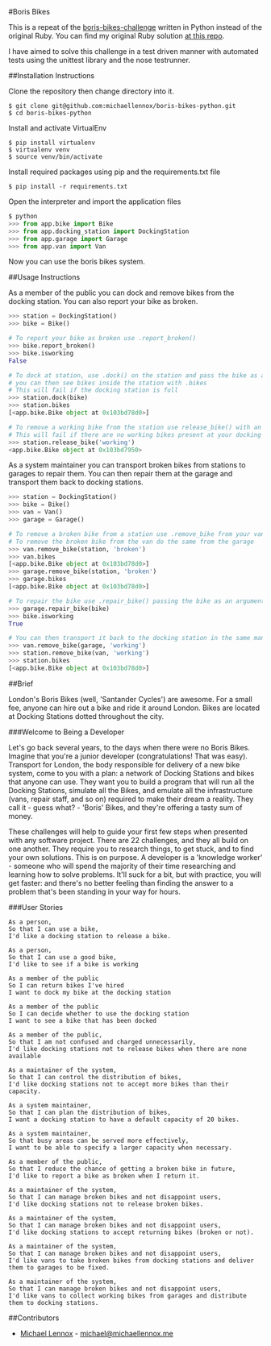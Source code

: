 #Boris Bikes

This is a repeat of the [boris-bikes-challenge](https://github.com/makersacademy/course/blob/master/boris_bikes/0_challenge_map.md) written in Python instead of the original Ruby. You can find my original Ruby solution [at this repo](https://github.com/michaellennox/boris-bikes).

I have aimed to solve this challenge in a test driven manner with automated tests using the unittest library and the nose testrunner.

##Installation Instructions

Clone the repository then change directory into it.

```
$ git clone git@github.com:michaellennox/boris-bikes-python.git
$ cd boris-bikes-python
```

Install and activate VirtualEnv

```
$ pip install virtualenv
$ virtualenv venv
$ source venv/bin/activate
```

Install required packages using pip and the requirements.txt file

```
$ pip install -r requirements.txt
```

Open the interpreter and import the application files

```python
$ python
>>> from app.bike import Bike
>>> from app.docking_station import DockingStation
>>> from app.garage import Garage
>>> from app.van import Van
```

Now you can use the boris bikes system.

##Usage Instructions

As a member of the public you can dock and remove bikes from the docking station. You can also report your bike as broken.

```python
>>> station = DockingStation()
>>> bike = Bike()

# To report your bike as broken use .report_broken()
>>> bike.report_broken()
>>> bike.isworking
False

# To dock at station, use .dock() on the station and pass the bike as an argument,
# you can then see bikes inside the station with .bikes
# This will fail if the docking station is full
>>> station.dock(bike)
>>> station.bikes
[<app.bike.Bike object at 0x103bd78d0>]

# To remove a working bike from the station use release_bike() with an argument of 'working'
# This will fail if there are no working bikes present at your docking station
>>> station.release_bike('working')
<app.bike.Bike object at 0x103bd7950>
```

As a system maintainer you can transport broken bikes from stations to garages to repair them. You can then repair them at the garage and transport them back to docking stations.

```python
>>> station = DockingStation()
>>> bike = Bike()
>>> van = Van()
>>> garage = Garage()

# To remove a broken bike from a station use .remove_bike from your van, passing the station and 'broken' as arguments
# To remove the broken bike from the van do the same from the garage
>>> van.remove_bike(station, 'broken')
>>> van.bikes
[<app.bike.Bike object at 0x103bd78d0>]
>>> garage.remove_bike(station, 'broken')
>>> garage.bikes
[<app.bike.Bike object at 0x103bd78d0>]

# To repair the bike use .repair_bike() passing the bike as an arguments
>>> garage.repair_bike(bike)
>>> bike.isworking
True

# You can then transport it back to the docking station in the same manner
>>> van.remove_bike(garage, 'working')
>>> station.remove_bike(van, 'working')
>>> station.bikes
[<app.bike.Bike object at 0x103bd78d0>]
```

##Brief

London's Boris Bikes (well, 'Santander Cycles') are awesome. For a small fee, anyone can hire out a bike and ride it around London. Bikes are located at Docking Stations dotted throughout the city.

###Welcome to Being a Developer

Let's go back several years, to the days when there were no Boris Bikes. Imagine that you're a junior developer (congratulations! That was easy). Transport for London, the body responsible for delivery of a new bike system, come to you with a plan: a network of Docking Stations and bikes that anyone can use. They want you to build a program that will run all the Docking Stations, simulate all the Bikes, and emulate all the infrastructure (vans, repair staff, and so on) required to make their dream a reality. They call it - guess what? - 'Boris' Bikes, and they're offering a tasty sum of money.

These challenges will help to guide your first few steps when presented with any software project. There are 22 challenges, and they all build on one another. They require you to research things, to get stuck, and to find your own solutions. This is on purpose. A developer is a 'knowledge worker' - someone who will spend the majority of their time researching and learning how to solve problems. It'll suck for a bit, but with practice, you will get faster: and there's no better feeling than finding the answer to a problem that's been standing in your way for hours.

###User Stories

```
As a person,
So that I can use a bike,
I'd like a docking station to release a bike.

As a person,
So that I can use a good bike,
I'd like to see if a bike is working

As a member of the public
So I can return bikes I've hired
I want to dock my bike at the docking station

As a member of the public
So I can decide whether to use the docking station
I want to see a bike that has been docked

As a member of the public,
So that I am not confused and charged unnecessarily,
I'd like docking stations not to release bikes when there are none available

As a maintainer of the system,
So that I can control the distribution of bikes,
I'd like docking stations not to accept more bikes than their capacity.

As a system maintainer,
So that I can plan the distribution of bikes,
I want a docking station to have a default capacity of 20 bikes.

As a system maintainer,
So that busy areas can be served more effectively,
I want to be able to specify a larger capacity when necessary.

As a member of the public,
So that I reduce the chance of getting a broken bike in future,
I'd like to report a bike as broken when I return it.

As a maintainer of the system,
So that I can manage broken bikes and not disappoint users,
I'd like docking stations not to release broken bikes.

As a maintainer of the system,
So that I can manage broken bikes and not disappoint users,
I'd like docking stations to accept returning bikes (broken or not).

As a maintainer of the system,
So that I can manage broken bikes and not disappoint users,
I'd like vans to take broken bikes from docking stations and deliver them to garages to be fixed.

As a maintainer of the system,
So that I can manage broken bikes and not disappoint users,
I'd like vans to collect working bikes from garages and distribute them to docking stations.
```

##Contributors

* [Michael Lennox](https://github.com/michaellennox) - michael@michaellennox.me
